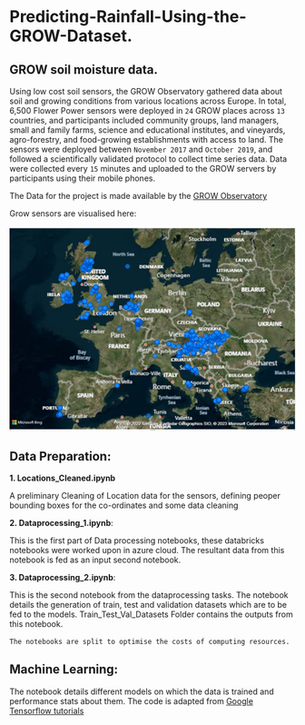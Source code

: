 # Predicting-Rainfall-Using-the-GROW-Dataset.

## GROW soil moisture data.

Using low cost soil sensors, the GROW Observatory gathered data about soil and growing conditions from various locations across Europe. In total, 6,500 Flower Power sensors were deployed in `24` GROW places across `13` countries, and participants included community groups, land managers, small and family farms, science and educational institutes, and vineyards, agro-forestry, and food-growing establishments with access to land. The sensors were deployed between `November 2017` and `October 2019`, and followed a scientifically validated protocol to collect time series data. Data were collected every `15` minutes and uploaded to the GROW servers by participants using their mobile phones.

The Data for the project is made available by the [GROW Observatory](https://discovery.dundee.ac.uk/en/datasets/grow-soil-moisture-data)

Grow sensors are visualised here:

![Location Data about Grow Sensors](https://github.com/saikiranreddypundru/Predicting-Rainfall-Using-the-GROW-Dataset/blob/main/Grow_Sensor_Locations.png "Grow sensors visualised")

## Data Preparation:

**1. Locations_Cleaned.ipynb**

A preliminary Cleaning of Location data for the sensors, defining peoper bounding boxes for the co-ordinates and some data cleaning
	
**2. Dataprocessing_1.ipynb**:

This is the first part of Data processing notebooks, these databricks notebooks were worked upon in azure cloud. The resultant data from this notebook is fed as an input second notebook. 

**3. Dataprocessing_2.ipynb**:

This is the second notebook from the dataprocessing tasks. The notebook details the generation of train, test and validation datasets which are to be fed to the models. Train_Test_Val_Datasets Folder contains the outputs from this notebook.
	
	The notebooks are split to optimise the costs of computing resources.
	
	
	
## Machine Learning:
The notebook details different models on which the data is trained and performance stats about them. The code is adapted from [Google Tensorflow tutorials](https://www.tensorflow.org/tutorials/structured_data/time_series)

